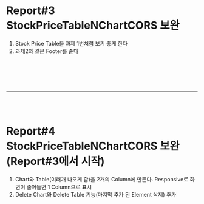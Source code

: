 # Report#3 StockPriceTableNChartCORS 보완

1. Stock Price Table을 과제 1번처럼 보기 좋게 한다
2. 과제2와 같은 Footer를 준다

<br />
<br />
<br />
<br />

---

<br />
<br />

# Report#4 StockPriceTableNChartCORS 보완(Report#3에서 시작)
 
1. Chart와 Table(여러개 나오게 함)을 2개의 Column에 만든다.
   Responsive로 화면이 줄어들면 1 Column으로 표시
2. Delete Chart와 Delete Table 기능(마지막 추가 된 Element 삭제) 추가